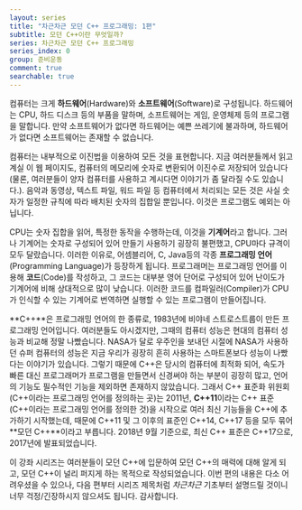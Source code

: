 ```yaml
---
layout: series
title: "차근차근 모던 C++ 프로그래밍: 1편"
subtitle: 모던 C++이란 무엇일까?
series: 차근차근 모던 C++ 프로그래밍
series_index: 0
group: 준비운동
comment: true
searchable: true
---
```


컴퓨터는 크게 **하드웨어**(Hardware)와 **소프트웨어**(Software)로 구성됩니다. 하드웨어는 CPU, 하드 디스크 등의 부품을 말하며, 소프트웨어는 게임, 운영체제 등의 프로그램을 말합니다. 만약 소프트웨어가 없다면 하드웨어는 예쁜 쓰레기에 불과하며, 하드웨어가 없다면 소프트웨어는 존재할 수 없습니다.

컴퓨터는 내부적으로 이진법을 이용하여 모든 것을 표현합니다. 지금 여러분들께서 읽고 계실 이 웹 페이지도, 컴퓨터의 메모리에 숫자로 변환되어 이진수로 저장되어 있습니다(물론, 여러분들이 양자 컴퓨터를 사용하고 계시다면 이야기가 좀 달라질 수도 있습니다.). 음악과 동영상, 텍스트 파일, 워드 파일 등 컴퓨터에서 처리되는 모든 것은 사실 숫자가 일정한 규칙에 따라 배치된 숫자의 집합일 뿐입니다. 이것은 프로그램도 예외는 아닙니다.

CPU는 숫자 집합을 읽어, 특정한 동작을 수행하는데, 이것을 **기계어**라고 합니다. 그러나 기계어는 숫자로 구성되어 있어 만들기 사용하기 굉장히 불편했고, CPU마다 규격이 모두 달랐습니다. 이러한 이유로, 어셈블리어, C, Java등의 각종 **프로그래밍 언어**(Programming Language)가 등장하게 됩니다. 프로그래머는 프로그래밍 언어를 이용해 **코드**(Code)를 작성하고, 그 코드는 대부분 영어 단어로 구성되어 있어 난이도가 기계어에 비해 상대적으로 많이 낮습니다. 이러한 코드를 컴파일러(Compiler)가 CPU가 인식할 수 있는 기계어로 번역하면 실행할 수 있는 프로그램이 만들어집니다.

**C++**은 프로그래밍 언어의 한 종류로, 1983년에 비야네 스트로스트룹이 만든 프로그래밍 언어입니다. 여러분들도 아시겠지만, 그때의 컴퓨터 성능은 현대의 컴퓨터 성능과 비교해 정말 나빴습니다. NASA가 달로 우주인을 보내던 시절에 NASA가 사용하던 슈퍼 컴퓨터의 성능은 지금 우리가 굉장히 흔히 사용하는 스마트폰보다 성능이 나빴다는 이야기가 있습니다. 그렇기 때문에 C++은 당시의 컴퓨터에 최적화 되어, 속도가 빠른 대신 프로그래머가 프로그램을 만들면서 신경써야 하는 부분이 굉장히 많고, 언어의 기능도 필수적인 기능을 제외하면 존재하지 않았습니다. 그래서 C++ 표준화 위원회(C++이라는 프로그래밍 언어를 정의하는 곳)는 2011년, **C++11**이라는 C++ 표준(C++이라는 프로그래밍 언어를 정의한 것)을 시작으로 여러 최신 기능들을 C++에 추가하기 시작했는데, 때문에 C++11 및 그 이후의 표준인 C++14, C++17 등을 모두 묶어 **모던 C++**이라고 부릅니다. 2018년 9월 기준으로, 최신 C++ 표준은 C++17으로, 2017년에 발표되었습니다.

이 강좌 시리즈는 여러분들이 모던 C++에 입문하여 모던 C++의 매력에 대해 알게 되고, 모던 C++이 널리 퍼지게 하는 목적으로 작성되었습니다. 이번 편의 내용은 다소 어려우셨을 수 있으나, 다음 편부터 시리즈 제목처럼 *차근차근* 기초부터 설명드릴 것이니 너무 걱정/긴장하시지 않으셔도 됩니다. 감사합니다.